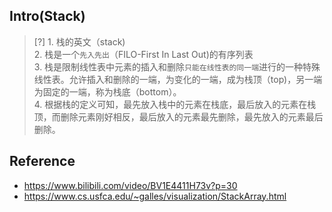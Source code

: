 ## Intro(Stack)
> [?] 1. 栈的英文（stack)
<br>2. 栈是一个`先入先出`（FILO-First In Last Out)的有序列表
<br>3. 栈是限制线性表中元素的插入和删除`只能在线性表的同一端`进行的一种特殊线性表。允许插入和删除的一端，为变化的一端，成为栈顶（top)，另一端为固定的一端，称为栈底（bottom）。
<br>4. 根据栈的定义可知，最先放入栈中的元素在栈底，最后放入的元素在栈顶，而删除元素刚好相反，最后放入的元素最先删除，最先放入的元素最后删除。

## Reference
* https://www.bilibili.com/video/BV1E4411H73v?p=30
* https://www.cs.usfca.edu/~galles/visualization/StackArray.html